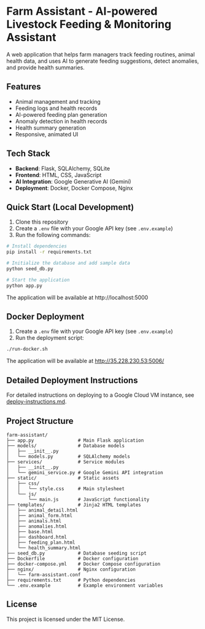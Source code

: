 # Farm Assistant - AI-powered Livestock Feeding & Monitoring Assistant

A web application that helps farm managers track feeding routines, animal health data, and uses AI to generate feeding suggestions, detect anomalies, and provide health summaries.

## Features

- Animal management and tracking
- Feeding logs and health records
- AI-powered feeding plan generation
- Anomaly detection in health records
- Health summary generation
- Responsive, animated UI

## Tech Stack

- **Backend**: Flask, SQLAlchemy, SQLite
- **Frontend**: HTML, CSS, JavaScript
- **AI Integration**: Google Generative AI (Gemini)
- **Deployment**: Docker, Docker Compose, Nginx

## Quick Start (Local Development)

1. Clone this repository
2. Create a `.env` file with your Google API key (see `.env.example`)
3. Run the following commands:

```bash
# Install dependencies
pip install -r requirements.txt

# Initialize the database and add sample data
python seed_db.py

# Start the application
python app.py
```

The application will be available at http://localhost:5000

## Docker Deployment

1. Create a `.env` file with your Google API key (see `.env.example`)
2. Run the deployment script:

```bash
./run-docker.sh
```

The application will be available at http://35.228.230.53:5006/

## Detailed Deployment Instructions

For detailed instructions on deploying to a Google Cloud VM instance, see [deploy-instructions.md](deploy-instructions.md).

## Project Structure

```
farm-assistant/
├── app.py                # Main Flask application
├── models/               # Database models
│   ├── __init__.py
│   └── models.py         # SQLAlchemy models
├── services/             # Service modules
│   ├── __init__.py
│   └── gemini_service.py # Google Gemini API integration
├── static/               # Static assets
│   ├── css/
│   │   └── style.css     # Main stylesheet
│   └── js/
│       └── main.js       # JavaScript functionality
├── templates/            # Jinja2 HTML templates
│   ├── animal_detail.html
│   ├── animal_form.html
│   ├── animals.html
│   ├── anomalies.html
│   ├── base.html
│   ├── dashboard.html
│   ├── feeding_plan.html
│   └── health_summary.html
├── seed_db.py            # Database seeding script
├── Dockerfile            # Docker configuration
├── docker-compose.yml    # Docker Compose configuration
├── nginx/                # Nginx configuration
│   └── farm-assistant.conf
├── requirements.txt      # Python dependencies
└── .env.example          # Example environment variables
```

## License

This project is licensed under the MIT License.